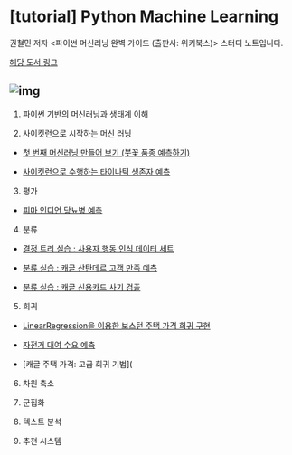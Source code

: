 # [tutorial] Python Machine Learning

권철민 저자 <파이썬 머신러닝 완벽 가이드 (출판사: 위키북스)> 스터디 노트입니다.

[해당 도서 링크](http://www.yes24.com/Product/Goods/69752484)

![img](http://image.yes24.com/goods/69752484/800x0)
---

01. 파이썬 기반의 머신러닝과 생태계 이해 

02. 사이킷런으로 시작하는 머신 러닝

- [첫 번째 머신러닝 만들어 보기 (붓꽃 품종 예측하기)](https://github.com/ameliachoi/tutorial-python-machine-learning/blob/master/python_ml_02_iris.ipynb)

- [사이킷런으로 수행하는 타이나틱 생존자 예측](https://www.kaggle.com/jinameliachoi/tutorial-titanic-with-scikit-learn)

03. 평가

- [피마 인디언 당뇨병 예측](https://www.kaggle.com/jinameliachoi/tutorial-pima-indians-diabetes)

04. 분류

- [결정 트리 실습 : 사용자 행동 인식 데이터 세트](https://www.kaggle.comtutorial-human-activity-recognition-smartphone)

- [분류 실습 : 캐글 산탄데르 고객 만족 예측](https://www.kaggle.comtutorial-santander-customer-satisfaction)

- [분류 실습 : 캐글 신용카드 사기 검출](https://www.kaggle.com/jinameliachoi/tutorial-credit-card-fraud-detection)

05. 회귀

- [LinearRegression을 이용한 보스턴 주택 가격 회귀 구현]()

- [자전거 대여 수요 예측](https://www.kaggle.comtutorial-bike-sharing-demand-regression)

- [캐글 주택 가격: 고급 회귀 기법](

06. 차원 축소

07. 군집화

08. 텍스트 분석 

09. 추천 시스템

